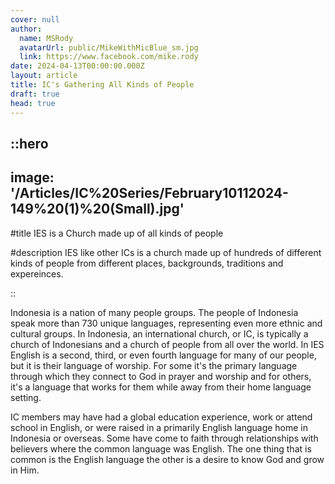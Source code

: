 ```yaml
---
cover: null
author:
  name: MSRody
  avatarUrl: public/MikeWithMicBlue_sm.jpg
  link: https://www.facebook.com/mike.rody
date: 2024-04-13T00:00:00.000Z
layout: article
title: IC's Gathering All Kinds of People
draft: true
head: true
---
```


::hero
---
image: '/Articles/IC%20Series/February10112024-149%20(1)%20(Small).jpg'
---

#title
IES is a Church made up of all kinds of people

#description
IES like other ICs is a church made up of hundreds of different kinds of people from different places, backgrounds, traditions and expereinces.

::

Indonesia is a nation of many people groups. The people of Indonesia speak more than 730 unique languages, representing even more ethnic and cultural groups. In Indonesia, an international church, or IC, is typically a church of Indonesians and a church of people from all over the world. In IES English is a second, third, or even fourth language for many of our people, but it is their language of worship. <!--more-->For some it's the primary language through which they connect to God in prayer and worship and for others, it's a language that works for them while away from their home language setting. 

IC members may have had a global education experience, work or attend school in English, or were raised in a primarily English language home in Indonesia or overseas. Some have come to faith through relationships with believers where the common language was English. The one thing that is common is the English language the other is a desire to know God and grow in Him.
